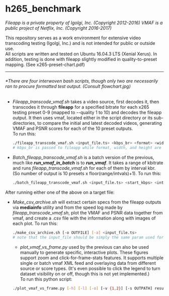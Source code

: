 # h265_benchmark
_Fileapp is a private property of Igolgi, Inc. (Copyright 2012-2016)_
_VMAF is a public project of Netflix, Inc. (Copyright 2016-2017)_

This repository serves as a work environment for extensive video transcoding testing (Igolgi, Inc.) and is not intended for public or outside use.  
All scripts are written and tested on Ubuntu 16.04.3 LTS (Xenial Xerus).
In addition, testing is done with fileapp slightly modified in quality-to-preset mapping. (See x265-preset-chart.pdf)

---

###### \*There are four interwoven bash scripts, though only two are necessarily ran to procure formatted test output. (Consult flowchart.jpg)

- *Fileapp_transcode_vmaf.sh* takes a video source, first decodes it, then transcodes it through **fileapp** for a specified bitrate for each x265 testing preset 0-9 (mapped to --quality 1 to 10) and decodes the fileapp output. It then uses vmaf, located either in the script directory or its sub-directories, to compare the initial and latest decoded videos, generating VMAF and PSNR scores for each of the 10 preset outputs.  
To run this:  
   ```bash
   ./fileapp_transcode_vmaf.sh <input_file.ts> <kbps_br> <format> <width> <height>
   # kbps_br is passed to fileapp while format, width, and height are vmaf required parameters
   ```

- *Batch_fileapp_transcode_vmaf.sh* is a batch version of the previous, much like **_run_vmaf_in_batch_** is to **_run_vmaf_**. It takes a range of kbitrate and runs *fileapp_transcode_vmaf.sh* for each of them by interval kbr. (So number of output is 10 presets x floor(range/intvals)+1). To run this:  
   ```bash
   ./batch_fileapp_transcode_vmaf.sh <input_file.ts> <start_kbps> <intvals> <end_kbps> <format> <width> <height>
   ```

After running either one of the above on a target file:

- *Make_csv_archive.sh* will extract certain specs from the fileapp outputs via **mediainfo** utility and from the speed log made by *fileapp_transcode_vmaf.sh*, plot the VMAF and PSNR data together from vmaf, and create a .csv file with the information along with images of each plot. To run this:
   ```bash
   ./make_csv_archive.sh [-o OUTFILE] [-a] <input_file.ts>
   # note that the input_file should be simply the same param used for the first script
   ```
   - *plot_vmaf_vs_frame.py* used by the previous can also be used manually to generate specific, interactive plots. These figures support zoom and click-for-frame-stats features. It supports multiple single or batch vmaf XML feed and overlaying data from different source or score types. (It's even possible to click the legend to turn dataset visibility on or off, though this is not yet implemented.)  
   To run this python script:
   ```bash
   ./plot_vmaf_vs_frame.py [-h] [-l] [-o] [-v {1,2}] [-s OUTPATH] result.xml [result.xml ...]
   ```
